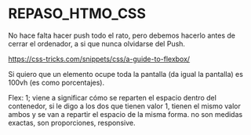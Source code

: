 # REPASO_HTMO_CSS
No hace falta hacer push todo el rato, pero debemos hacerlo antes de cerrar el ordenador, a si que nunca olvidarse del Push.

https://css-tricks.com/snippets/css/a-guide-to-flexbox/

Si quiero que un elemento ocupe toda la pantalla (da igual la pantalla) es 100vh (es como porcentajes).

Flex: 1; viene a significar cómo se reparten el espacio dentro del contenedor, si le digo a los dos que tienen valor 1, tienen el mismo valor ambos y se van a repartir el espacio de la misma forma. no son medidas exactas, son proporciones, responsive.